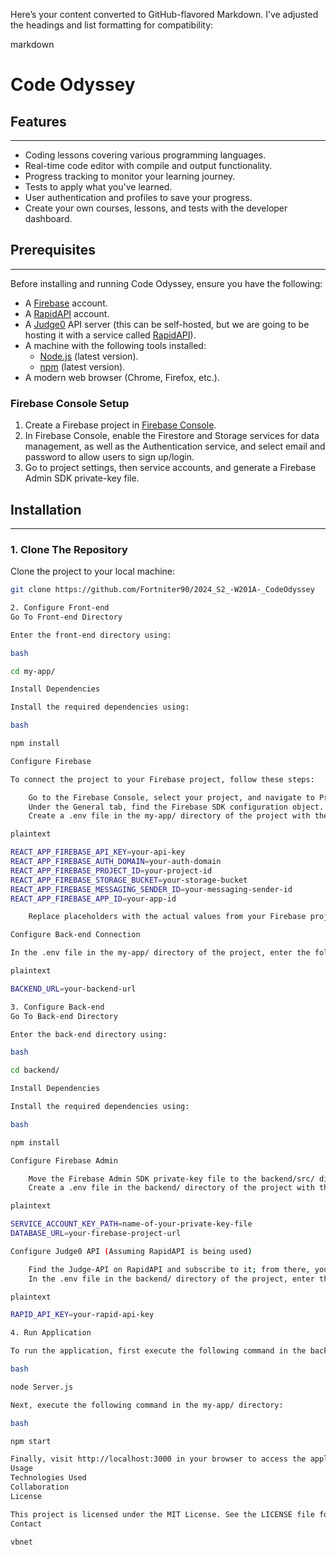 Here’s your content converted to GitHub-flavored Markdown. I’ve adjusted the headings and list formatting for compatibility:

markdown

# Code Odyssey

## Features
---

- Coding lessons covering various programming languages. 
- Real-time code editor with compile and output functionality. 
- Progress tracking to monitor your learning journey. 
- Tests to apply what you've learned. 
- User authentication and profiles to save your progress.
- Create your own courses, lessons, and tests with the developer dashboard.

## Prerequisites 
---

Before installing and running Code Odyssey, ensure you have the following:

- A [Firebase](https://firebase.google.com/) account.
- A [RapidAPI](https://rapidapi.com/) account.
- A [Judge0](https://judge0.com/) API server (this can be self-hosted, but we are going to be hosting it with a service called [RapidAPI](https://rapidapi.com/judge0-official/api/judge0-ce)).
- A machine with the following tools installed:
  - [Node.js](https://nodejs.org/) (latest version).
  - [npm](https://www.npmjs.com/) (latest version).
- A modern web browser (Chrome, Firefox, etc.).

### Firebase Console Setup

1. Create a Firebase project in [Firebase Console](https://console.firebase.google.com/).
2. In Firebase Console, enable the Firestore and Storage services for data management, as well as the Authentication service, and select email and password to allow users to sign up/login.
3. Go to project settings, then service accounts, and generate a Firebase Admin SDK private-key file.

## Installation
---

### 1. Clone The Repository

Clone the project to your local machine:

```bash
git clone https://github.com/Fortniter90/2024_S2_-W201A-_CodeOdyssey

2. Configure Front-end
Go To Front-end Directory

Enter the front-end directory using:

bash

cd my-app/

Install Dependencies

Install the required dependencies using:

bash

npm install

Configure Firebase

To connect the project to your Firebase project, follow these steps:

    Go to the Firebase Console, select your project, and navigate to Project Settings.
    Under the General tab, find the Firebase SDK configuration object.
    Create a .env file in the my-app/ directory of the project with the following environment variables:

plaintext

REACT_APP_FIREBASE_API_KEY=your-api-key
REACT_APP_FIREBASE_AUTH_DOMAIN=your-auth-domain
REACT_APP_FIREBASE_PROJECT_ID=your-project-id
REACT_APP_FIREBASE_STORAGE_BUCKET=your-storage-bucket
REACT_APP_FIREBASE_MESSAGING_SENDER_ID=your-messaging-sender-id
REACT_APP_FIREBASE_APP_ID=your-app-id

    Replace placeholders with the actual values from your Firebase project settings.

Configure Back-end Connection

In the .env file in the my-app/ directory of the project, enter the following environment variable:

plaintext

BACKEND_URL=your-backend-url

3. Configure Back-end
Go To Back-end Directory

Enter the back-end directory using:

bash

cd backend/

Install Dependencies

Install the required dependencies using:

bash

npm install

Configure Firebase Admin

    Move the Firebase Admin SDK private-key file to the backend/src/ directory.
    Create a .env file in the backend/ directory of the project with the following environment variables:

plaintext

SERVICE_ACCOUNT_KEY_PATH=name-of-your-private-key-file
DATABASE_URL=your-firebase-project-url

Configure Judge0 API (Assuming RapidAPI is being used)

    Find the Judge-API on RapidAPI and subscribe to it; from there, you can find your API key.
    In the .env file in the backend/ directory of the project, enter the following environment variable:

plaintext

RAPID_API_KEY=your-rapid-api-key

4. Run Application

To run the application, first execute the following command in the backend/src directory:

bash

node Server.js

Next, execute the following command in the my-app/ directory:

bash

npm start

Finally, visit http://localhost:3000 in your browser to access the application.
Usage
Technologies Used
Collaboration
License

This project is licensed under the MIT License. See the LICENSE file for details.
Contact

vbnet

